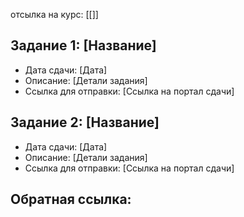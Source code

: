 
отсылка на курс: [[]]
## Задание 1: [Название]
- Дата сдачи: [Дата]
- Описание: [Детали задания]
- Ссылка для отправки: [Ссылка на портал сдачи]

## Задание 2: [Название]
- Дата сдачи: [Дата]
- Описание: [Детали задания]
- Ссылка для отправки: [Ссылка на портал сдачи]

**Обратная ссылка**:
- 